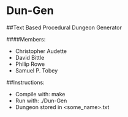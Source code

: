 Dun-Gen
=======

##Text Based Procedural Dungeon Generator

####Members:
- Christopher Audette
- David Bittle
- Philip Rowe
- Samuel P. Tobey

##Instructions:
- Compile with: make
- Run with: ./Dun-Gen
- Dungeon stored in <some_name>.txt
